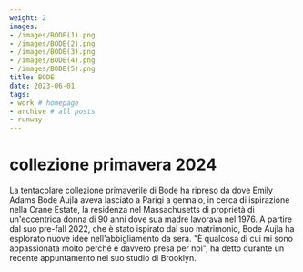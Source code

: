 ```yaml
---
weight: 2
images:
- /images/BODE(1).png
- /images/BODE(2).png
- /images/BODE(3).png
- /images/BODE(4).png
- /images/BODE(5).png
title: BODE
date: 2023-06-01
tags:
- work # homepage
- archive # all posts
- runway 
---
```

# collezione primavera 2024
La tentacolare collezione primaverile di Bode ha ripreso da dove Emily Adams Bode Aujla aveva lasciato a Parigi a gennaio, in cerca di ispirazione nella Crane Estate, la residenza nel Massachusetts di proprietà di un'eccentrica donna di 90 anni dove sua madre lavorava nel 1976. A partire dal suo pre-fall 2022, che è stato ispirato dal suo matrimonio, Bode Aujla ha esplorato nuove idee nell'abbigliamento da sera. "È qualcosa di cui mi sono appassionata molto perché è davvero presa per noi", ha detto durante un recente appuntamento nel suo studio di Brooklyn.
